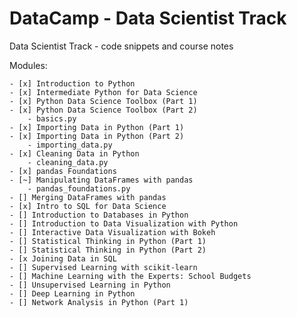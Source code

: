 # DataCamp - Data Scientist Track

Data Scientist Track - code snippets and course notes

Modules:

    - [x] Introduction to Python
    - [x] Intermediate Python for Data Science
    - [x] Python Data Science Toolbox (Part 1)
    - [x] Python Data Science Toolbox (Part 2)
        - basics.py
    - [x] Importing Data in Python (Part 1)
    - [x] Importing Data in Python (Part 2)
        - importing_data.py
    - [x] Cleaning Data in Python
        - cleaning_data.py
    - [x] pandas Foundations
    - [~] Manipulating DataFrames with pandas
        - pandas_foundations.py
    - [] Merging DataFrames with pandas
    - [x] Intro to SQL for Data Science
    - [] Introduction to Databases in Python
    - [] Introduction to Data Visualization with Python
    - [] Interactive Data Visualization with Bokeh
    - [] Statistical Thinking in Python (Part 1)
    - [] Statistical Thinking in Python (Part 2)
    - [x Joining Data in SQL
    - [] Supervised Learning with scikit-learn
    - [] Machine Learning with the Experts: School Budgets
    - [] Unsupervised Learning in Python
    - [] Deep Learning in Python
    - [] Network Analysis in Python (Part 1)
